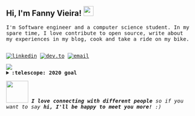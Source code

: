 <!--
**fanny/fanny** is a ✨ _special_ ✨ repository because its `README.md` (this file) appears on your GitHub profile.

Here are some ideas to get you started:

- 🔭 I’m currently working on ...
- 🌱 I’m currently learning ...
- 👯 I’m looking to collaborate on ...
- 🤔 I’m looking for help with ...
- 💬 Ask me about ...
- 📫 How to reach me: ...
- 😄 Pronouns: ...
- ⚡ Fun fact: ...
-->

<h2>Hi, I'm Fanny Vieira! <img src="https://user-images.githubusercontent.com/5679180/79618120-0daffb80-80be-11ea-819e-d2b0fa904d07.gif" width="27px"></h2>

<samp>
I'm Software engineer and a computer science student. In my spare time, I love contribute to open source, write about my experiences in my blog, cook and take a ride on my bike.
<samp>
<br><br>

[![linkedin](https://img.shields.io/badge/linkedin-%230077B5.svg?&style=flat-square&logo=linkedin&logoColor=white)](https://www.linkedin.com/in/fannyvieira/)
[![dev.to](https://img.shields.io/badge/DEV.TO-%230A0A0A.svg?&style=flat-square&logo=dev-dot-to&logoColor=white)](https://dev.to/fannyvieira)
[![email](https://img.shields.io/badge/gmail-%23D14836.svg?&style=flat-square&logo=gmail&logoColor=white)](mailto:fannyvieira082@gmail.com)

<div>
  <img src="https://github-readme-stats.vercel.app/api?username=fanny&count_private=true&show_icons=true&theme=graywhite"/>
</div>

<details>
  <summary><b>:telescope: 2020 goal</b></summary>
  - Write weekly in my blog <br>
  - Be more involved in social communities.. Do you have any in mind? Please let me know.<br>
  - <del>Make a talk in a JS Conference.</del><br> 
  - Understand more topics beyond front-end ecosystem, like: distributed systems(currently learning).<br> 
  - Rewrite a framework or library from scratch in a different language(like rust that currently I don't know).<br>    
</details>

<img src="https://media.giphy.com/media/LnQjpWaON8nhr21vNW/giphy.gif" width="60"> <em><b>I love connecting with different people</b> so if you want to say <b>hi, I'll be happy to meet you more!</b> :)</em>

